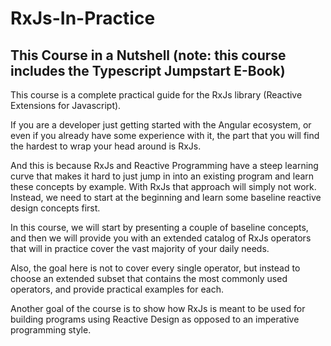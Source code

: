 # RxJs-In-Practice

## This Course in a Nutshell (note: this course includes the Typescript Jumpstart E-Book)

This course is a complete practical guide for the RxJs library (Reactive Extensions for Javascript).

If you are a developer just getting started with the Angular ecosystem, or even if you already have some experience with it, the part that you will find the hardest to wrap your head around is RxJs.

And this is because RxJs and Reactive Programming have a steep learning curve that makes it hard to just jump in into an existing program and learn these concepts by example. With RxJs that approach will simply not work. Instead, we need to start at the beginning and learn some baseline reactive design concepts first.

In this course, we will start by presenting a couple of baseline concepts, and then we will provide you with an extended catalog of RxJs operators that will in practice cover the vast majority of your daily needs.

Also, the goal here is not to cover every single operator, but instead to choose an extended subset that contains the most commonly used operators, and provide practical examples for each.

Another goal of the course is to show how RxJs is meant to be used for building programs using Reactive Design as opposed to an imperative programming style.
